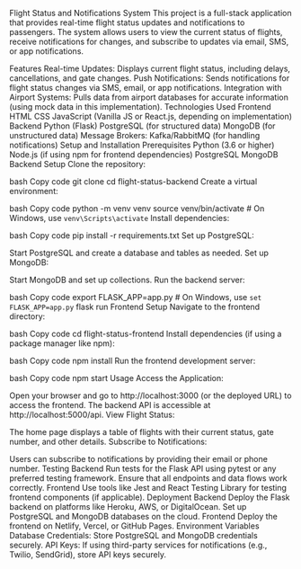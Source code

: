 Flight Status and Notifications System
This project is a full-stack application that provides real-time flight status updates and notifications to passengers. The system allows users to view the current status of flights, receive notifications for changes, and subscribe to updates via email, SMS, or app notifications.

Features
Real-time Updates: Displays current flight status, including delays, cancellations, and gate changes.
Push Notifications: Sends notifications for flight status changes via SMS, email, or app notifications.
Integration with Airport Systems: Pulls data from airport databases for accurate information (using mock data in this implementation).
Technologies Used
Frontend
HTML
CSS
JavaScript (Vanilla JS or React.js, depending on implementation)
Backend
Python (Flask)
PostgreSQL (for structured data)
MongoDB (for unstructured data)
Message Brokers: Kafka/RabbitMQ (for handling notifications)
Setup and Installation
Prerequisites
Python (3.6 or higher)
Node.js (if using npm for frontend dependencies)
PostgreSQL
MongoDB
Backend Setup
Clone the repository:

bash
Copy code
git clone <repository-url>
cd flight-status-backend
Create a virtual environment:

bash
Copy code
python -m venv venv
source venv/bin/activate  # On Windows, use `venv\Scripts\activate`
Install dependencies:

bash
Copy code
pip install -r requirements.txt
Set up PostgreSQL:

Start PostgreSQL and create a database and tables as needed.
Set up MongoDB:

Start MongoDB and set up collections.
Run the backend server:

bash
Copy code
export FLASK_APP=app.py  # On Windows, use `set FLASK_APP=app.py`
flask run
Frontend Setup
Navigate to the frontend directory:

bash
Copy code
cd flight-status-frontend
Install dependencies (if using a package manager like npm):

bash
Copy code
npm install
Run the frontend development server:

bash
Copy code
npm start
Usage
Access the Application:

Open your browser and go to http://localhost:3000 (or the deployed URL) to access the frontend.
The backend API is accessible at http://localhost:5000/api.
View Flight Status:

The home page displays a table of flights with their current status, gate number, and other details.
Subscribe to Notifications:

Users can subscribe to notifications by providing their email or phone number.
Testing
Backend
Run tests for the Flask API using pytest or any preferred testing framework.
Ensure that all endpoints and data flows work correctly.
Frontend
Use tools like Jest and React Testing Library for testing frontend components (if applicable).
Deployment
Backend
Deploy the Flask backend on platforms like Heroku, AWS, or DigitalOcean.
Set up PostgreSQL and MongoDB databases on the cloud.
Frontend
Deploy the frontend on Netlify, Vercel, or GitHub Pages.
Environment Variables
Database Credentials: Store PostgreSQL and MongoDB credentials securely.
API Keys: If using third-party services for notifications (e.g., Twilio, SendGrid), store API keys securely.
